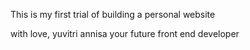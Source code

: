This is my first trial of building a personal website 

with love, 
yuvitri annisa 
your future front end developer
